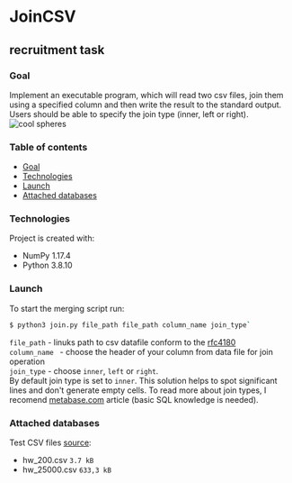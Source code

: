 # JoinCSV
## recruitment task
### Goal
Implement an executable program, which will read two csv files, join them using a specified column and then write the result to the standard output. Users should be able to specify the join type (inner, left or right).<br />
![cool spheres](https://c.tenor.com/lonETsK3tScAAAAC/pak-pak-merge.gif)

### Table of contents
- [Goal](#goal)
- [Technologies](#Technologies)
- [Launch](#Launch)
- [Attached databases](#Attached-databases)

### Technologies
Project is created with:
- NumPy 1.17.4
- Python 3.8.10

### Launch
To start the merging script run: <br /> 
```bash
$ python3 join.py file_path file_path column_name join_type`
```
`file_path` - linuks path to csv datafile conform to the [rfc4180](https://datatracker.ietf.org/doc/html/rfc4180)<br />
`column_name ` - choose the header of your column from data file for join operation<br />
`join_type` - choose `inner`, `left` or `right`.
<br /> By default join type is set to `inner`. This solution helps to spot significant lines and don't generate empty cells. To read more about join types, I recomend [metabase.com](https://www.metabase.com/learn/sql-questions/sql-join-types) article (basic SQL knowledge is needed).

### Attached databases
Test CSV files [source](https://people.sc.fsu.edu/~jburkardt/data/csv/csv.html):
- hw_200.csv `3.7 kB`
- hw_25000.csv `633,3 kB`
